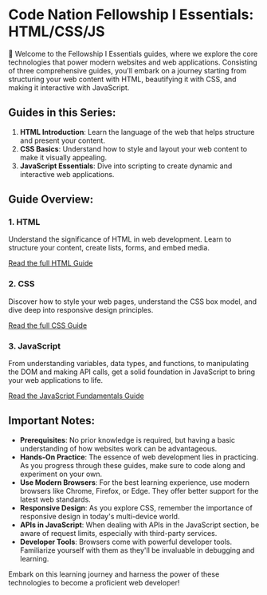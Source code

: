 # Code Nation Fellowship I Essentials: HTML/CSS/JS

👋 Welcome to the Fellowship I Essentials guides, where we explore the core technologies that power modern websites and web applications. Consisting of three comprehensive guides, you'll embark on a journey starting from structuring your web content with HTML, beautifying it with CSS, and making it interactive with JavaScript.

## Guides in this Series:

1. **HTML Introduction**: Learn the language of the web that helps structure and present your content.
2. **CSS Basics**: Understand how to style and layout your web content to make it visually appealing.
3. **JavaScript Essentials**: Dive into scripting to create dynamic and interactive web applications.

## Guide Overview:

### 1. HTML
Understand the significance of HTML in web development. Learn to structure your content, create lists, forms, and embed media.

[Read the full HTML Guide](1-HTML-Guide/README.md)

### 2. CSS
Discover how to style your web pages, understand the CSS box model, and dive deep into responsive design principles.

[Read the full CSS Guide](2-CSS-Guide/README.md)

### 3. JavaScript
From understanding variables, data types, and functions, to manipulating the DOM and making API calls, get a solid foundation in JavaScript to bring your web applications to life.

[Read the JavaScript Fundamentals Guide](3-JavaScript-Guide/README.md)

## Important Notes:
- **Prerequisites**: No prior knowledge is required, but having a basic understanding of how websites work can be advantageous.
- **Hands-On Practice**: The essence of web development lies in practicing. As you progress through these guides, make sure to code along and experiment on your own.
- **Use Modern Browsers**: For the best learning experience, use modern browsers like Chrome, Firefox, or Edge. They offer better support for the latest web standards.
- **Responsive Design**: As you explore CSS, remember the importance of responsive design in today's multi-device world.
- **APIs in JavaScript**: When dealing with APIs in the JavaScript section, be aware of request limits, especially with third-party services.
- **Developer Tools**: Browsers come with powerful developer tools. Familiarize yourself with them as they'll be invaluable in debugging and learning.

Embark on this learning journey and harness the power of these technologies to become a proficient web developer!
